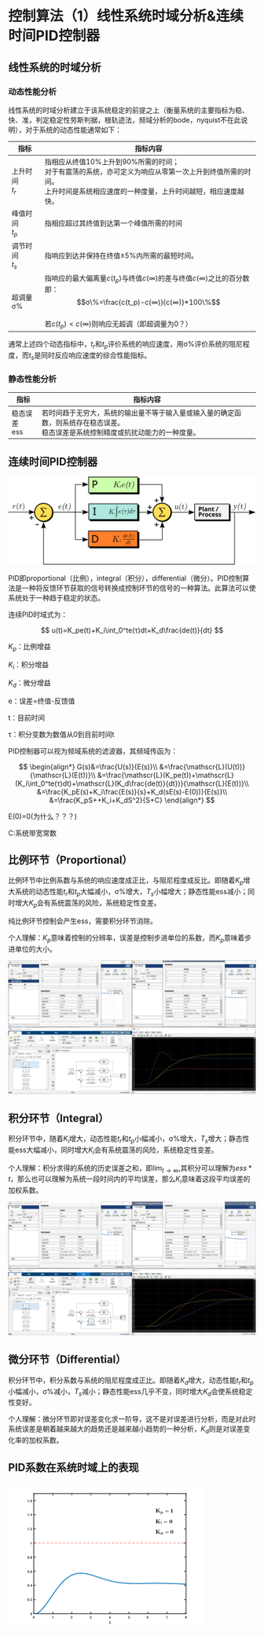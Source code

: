 # 控制算法（1）线性系统时域分析&连续时间PID控制器

## 线性系统的时域分析

### 动态性能分析

线性系统的时域分析建立于该系统稳定的前提之上（衡量系统的主要指标为稳、快、准，判定稳定性劳斯判据，根轨迹法，频域分析的bode，nyquist不在此说明），对于系统的动态性能通常如下：

| 指标                | 指标内容                                                     |
| ------------------- | ------------------------------------------------------------ |
| 上升时间<br />$t_r$ | 指相应从终值10\%上升到90\%所需的时间；<br />对于有震荡的系统，亦可定义为响应从零第一次上升到终值所需的时间。<br />上升时间是系统相应速度的一种度量，上升时间越短，相应速度越快。 |
| 峰值时间<br />$t_p$ | 指相应超过其终值到达第一个峰值所需的时间                     |
| 调节时间<br />$t_s$ | 指响应到达并保持在终值±5\%内所需的最短时间。                 |
| 超调量<br />σ\%     | 指响应的最大偏离量$c(t_p)$与终值$c(∞)$的差与终值$c(∞)$之比的百分数即：$$σ\%=\frac{c(t_p)-c(∞)}{c(∞)}*100\%$$<br />若$c(t_p)<c(∞)$则响应无超调（即超调量为0？） |

通常上述四个动态指标中，$t_r$和$t_p$评价系统的响应速度，用σ\%评价系统的阻尼程度，而$t_s$是同时反应响应速度的综合性能指标。

### 静态性能分析

| 指标          | 指标内容                                                     |
| ------------- | ----------------------------------------------------------- |
| 稳态误差<br />ess | 若时间趋于无穷大，系统的输出量不等于输入量或输入量的确定函数，则系统存在稳态误差。<br />稳态误差是系统控制精度或抗扰动能力的一种度量。 |

## 连续时间PID控制器

![PID Controller](../!image/240115/PID_en.svg)

PID即proportional（比例），integral（积分），differential（微分）。PID控制算法是一种将反馈环节获取的信号转换成控制环节的信号的一种算法。此算法可以使系统处于一种趋于稳定的状态。

连续PID时域式为：

$$
u(t)=K_pe(t)+K_i\int_0^te(τ)dt+K_d\frac{de(t)}{dt}
$$

$K_p$：比例增益

$K_i$：积分增益

$K_d$：微分增益

​e：误差=终值-反馈值

​t：目前时间

​τ：积分变数为数值从0到目前时间t

PID控制器可以视为频域系统的滤波器，其频域传函为：

$$
\begin{align*}
G(s)&=\frac{U(s)}{E(s)}\\
    &=\frac{\mathscr{L}(U(t))}{\mathscr{L}(E(t))}\\
    &=\frac{\mathscr{L}(K_pe(t))+\mathscr{L}(K_i\int_0^te(τ)dt)+\mathscr{L}(K_d\frac{de(t)}{dt})}{\mathscr{L}(E(t))}\\
    &=\frac{K_pE(s)+K_i\frac{E(s)}{s}+K_d(sE(s)-E(0))}{E(s)}\\
    &=\frac{K_pS++K_i+K_dS^2}{S+C}
\end{align*}
$$

E(0)=0(为什么？？？)

C:系统带宽常数

## 比例环节（Proportional）

比例环节中比例系数与系统的响应速度成正比，与阻尼程度成反比。即随着$K_p$增大系统的动态性能$t_r$和$t_p$大幅减小，σ\%增大，$T_s$小幅增大；静态性能ess减小；同时增大$K_p$会有系统震荡的风险，系统稳定性变差。

纯比例环节控制会产生ess，需要积分环节消除。

个人理解：$K_p$意味着控制的分辨率，误差是控制步进单位的系数，而$K_p$意味着步进单位的大小。

![P](../!image/240115/P.JPG)

## 积分环节（Integral）

积分环节中，随着$K_i$增大，动态性能$t_r$和$t_p$小幅减小，σ\%增大，$T_s$增大；静态性能ess大幅减小，同时增大$K_i$会有系统震荡的风险，系统稳定性变差。

个人理解：积分求得的系统的历史误差之和，即$lim_{t \to \infty}$,其积分可以理解为$ess*t$，那么也可以理解为系统一段时间内的平均误差，那么$K_i$意味着这段平均误差的加权系数。

![I](../!image/240115/I.JPG)

## 微分环节（Differential）

积分环节中，积分系数与系统的阻尼程度成正比。即随着$K_d$增大，动态性能$t_r$和$t_p$小幅减小，σ\%减小，$T_s$减小；静态性能ess几乎不变，同时增大$K_d$会使系统稳定性变好。

个人理解：微分环节即对误差变化求一阶导，这不是对误差进行分析，而是对此时系统误差是朝着越来越大的趋势还是越来越小趋势的一种分析，$K_d$则是对误差变化率的加权系数。

## PID系数在系统时域上的表现

![PID_Compensation_Animated](../!image/240115/PID_Compensation_Animated.gif)
